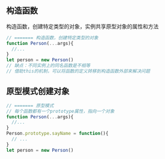 
## 构造函数
构造函数，创建特定类型的对象，实例共享原型对象的属性和方法
```js
// ======= 构造函数，创建特定类型的对象
function Person(...args){
  //...
}
let person = new Person()
// 缺点：不同实例上的同名函数是不相等
// 借助this的机制，可以将函数的定义转移到构造函数外部来解决问题
```

## 原型模式创建对象
```js
// ======= 原型模式
// 每个函数都有一个prototype属性，指向一个对象
function Person(...args){
  //...
}
Person.prototype.sayName = function(){
  // ...  
}
let person = new Person()
```